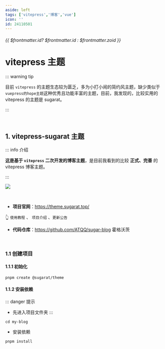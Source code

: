 ```yaml
---
aside: left
tags: ['vitepress','博客','vue']
icon: ''
id: 24110501
---
```

 
######  {{ $frontmatter.id? $frontmatter.id : $frontmatter.zoid }}

# vitepress 主题

::: warning <Badge type='danger'>tip</Badge>

目前 `vitepress` 的主题生态较为匮乏，多为小打小闹的简约风主题，缺少类似于`vuepress的hope主题`这种优秀且功能丰富的主题，目前，我发现的，比较实用的 vitepress 的主题是 sugarat。

:::

<br/>
 
##  1. vitepress-sugarat 主题

::: info <Badge type='info'>介绍</Badge>

**这是基于 `vitepress` 二次开发的博客主题**，是目前我看到的比较 **正式、完善** 的 vitepress 博客主题。 

:::

![](/cover/202412112131.png)


<br/>


- **项目官网**：https://theme.sugarat.top/   

👆 `使用教程` 、 `项目介绍` 、`更新公告` 



- **代码仓库**：https://github.com/ATQQ/sugar-blog <Badge type='danger'>霍格沃茨</Badge>

<br/>




### 1.1 创建项目

#### 1.1.1 初始化

```shell
pnpm create @sugarat/theme
```

#### 1.1.2 安装依赖

::: danger <Badge type='warning'>提示</Badge>
- 先进入项目文件夹
:::

```shell
cd my-blog
```
- 安装依赖

```shell
pnpm install
```
